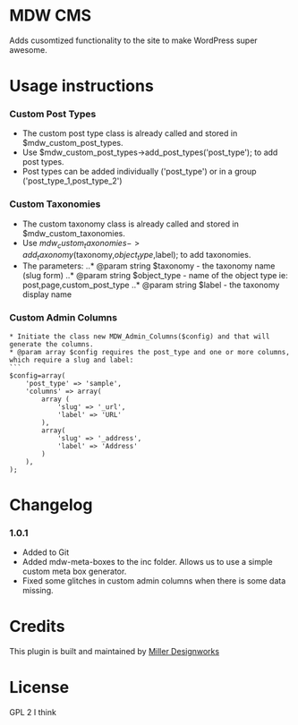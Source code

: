 MDW CMS
===========

Adds cusomtized functionality to the site to make WordPress super awesome.  

Usage instructions
===========

### Custom Post Types
 * The custom post type class is already called and stored in $mdw_custom_post_types.
 * Use $mdw_custom_post_types->add_post_types('post_type'); to add post types.
 * Post types can be added individually  ('post_type') or in a group ('post_type_1,post_type_2')
 
### Custom Taxonomies
 * The custom taxonomy class is already called and stored in $mdw_custom_taxonomies.
 * Use $mdw_custom_taxonomies->add_taxonomy($taxonomy,$object_type,$label); to add taxonomies.
 * The parameters:
 ..* @param string $taxonomy - the taxonomy name (slug form)
 ..* @param string $object_type - name of the object type ie: post,page,custom_post_type
 ..* @param string $label - the taxonomy display name

### Custom Admin Columns
	* Initiate the class new MDW_Admin_Columns($config) and that will generate the columns.
	* @param array $config requires the post_type and one or more columns, which require a slug and label:
	```
	$config=array(
		'post_type' => 'sample',
		'columns' => array(
			array (
				'slug' => '_url',
				'label' => 'URL'
			),
			array(
				'slug' => '_address',
				'label' => 'Address'
			)
		),
	);



Changelog
===========

### 1.0.1
 * Added to Git
 * Added mdw-meta-boxes to the inc folder. Allows us to use a simple custom meta box generator.
 * Fixed some glitches in custom admin columns when there is some data missing.

Credits
===========

This plugin is built and maintained by [Miller Designworks](http://millerdesignworks.com "Miller Designworks")

License
===========

GPL 2 I think
